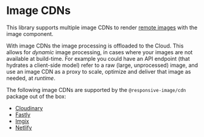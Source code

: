 # Image CDNs

This library supports multiple image CDNs to render [remote images](../usage/remote-images.md) with the image component.

With image CDNs the image processing is offloaded to the Cloud. This allows for _dynamic_ image processing, in cases where your images are not available at build-time. For example you could have an API endpoint (that hydrates a client-side model) refer to a raw (large, unprocessed) image, and use an image CDN as a proxy to scale, optimize and deliver that image as needed, at _runtime_.

The following image CDNs are supported by the `@responsive-image/cdn` package out of the box:

- [Cloudinary](./cloudinary.md)
- [Fastly](./fastly.md)
- [Imgix](./imgix.md)
- [Netlify](./netlify.md)
